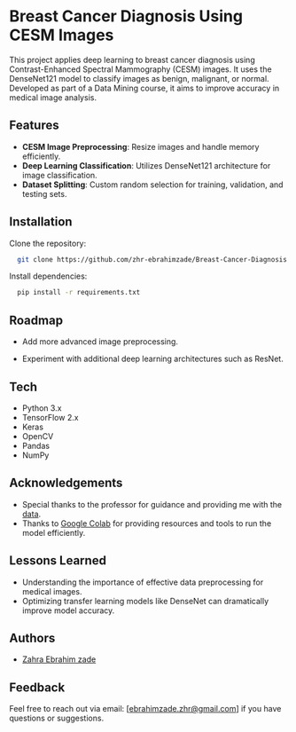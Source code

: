 
#  Breast Cancer Diagnosis Using CESM Images

This project applies deep learning to breast cancer diagnosis using Contrast-Enhanced Spectral Mammography (CESM) images. It uses the DenseNet121 model to classify images as benign, malignant, or normal. Developed as part of a Data Mining course, it aims to improve accuracy in medical image analysis.
## Features

- **CESM Image Preprocessing**: Resize images and handle memory efficiently.
- **Deep Learning Classification**: Utilizes DenseNet121 architecture for image classification.
- **Dataset Splitting**: Custom random selection for training, validation, and testing sets.


## Installation

Clone the repository:

```bash
  git clone https://github.com/zhr-ebrahimzade/Breast-Cancer-Diagnosis
```
Install dependencies:
```bash
  pip install -r requirements.txt
```
    
## Roadmap

- Add more advanced image preprocessing.

- Experiment with additional deep learning architectures such as ResNet.


## Tech 
- Python 3.x
- TensorFlow 2.x
- Keras
- OpenCV
- Pandas
- NumPy


## Acknowledgements

 - Special thanks to the professor for guidance and providing me with the [data](https://drive.google.com/drive/folders/19OMQ1bUSpZgcMcOEVt0tFNLlUhW1niag?usp=drive_link).
 - Thanks to [Google Colab](https://colab.research.google.com/) for providing resources and tools to run the model efficiently.




## Lessons Learned

- Understanding the importance of effective data preprocessing for medical images.
- Optimizing transfer learning models like DenseNet can dramatically improve model accuracy.


## Authors

- [Zahra Ebrahim zade](https://github.com/zhr-ebrahimzade)


## Feedback
Feel free to reach out via email: [ebrahimzade.zhr@gmail.com] if you have questions or suggestions.

